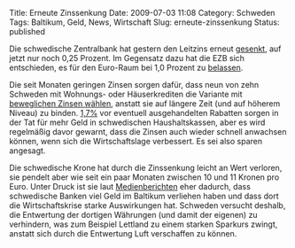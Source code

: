 Title: Erneute Zinssenkung
Date: 2009-07-03 11:08
Category: Schweden
Tags: Baltikum, Geld, News, Wirtschaft
Slug: erneute-zinssenkung
Status: published

Die schwedische Zentralbank hat gestern den Leitzins erneut
[gesenkt](http://www.dn.se/ekonomi/reporantan-sanks-1.903291), auf jetzt
nur noch 0,25 Prozent. Im Gegensatz dazu hat die EZB sich entschieden,
es für den Euro-Raum bei 1,0 Prozent zu
[belassen](http://www.spiegel.de/wirtschaft/0,1518,633938,00.html).

Die seit Monaten geringen Zinsen sorgen dafür, dass neun von zehn
Schweden mit Wohnungs- oder Häuserkrediten die Variante mit [beweglichen
Zinsen
wählen](http://www.dn.se/ekonomi/rorlig-bolaneranta-rekordpopulart-1.904195),
anstatt sie auf längere Zeit (und auf höherem Niveau) zu binden.
[1,7%](http://lan.compricer.se/rates.php) vor eventuell ausgehandelten
Rabatten sorgen in der Tat für mehr Geld in schwedischen
Haushaltskassen, aber es wird regelmäßig davor gewarnt, dass die Zinsen
auch wieder schnell anwachsen können, wenn sich die Wirtschaftslage
verbessert. Es sei also sparen angesagt.

Die schwedische Krone hat durch die Zinssenkung leicht an Wert verloren,
sie pendelt aber wie seit ein paar Monaten zwischen 10 und 11 Kronen pro
Euro. Unter Druck ist sie laut
[Medienberichten](http://www.dn.se/ekonomi/fortsatt-oro-for-baltisk-devalvering-1.879990)
eher dadurch, dass schwedische Banken viel Geld im Baltikum verliehen
haben und dass dort die Wirtschaftskrise starke Auswirkungen hat.
Schweden versucht deshalb, die Entwertung der dortigen Währungen (und
damit der eigenen) zu verhindern, was zum Beispiel Lettland zu einem
starken Sparkurs zwingt, anstatt sich durch die Entwertung Luft
verschaffen zu können.

